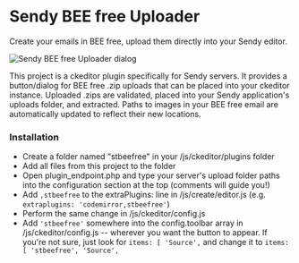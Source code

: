 # Sendy BEE free Uploader

Create your emails in BEE free, upload them directly into your Sendy editor.

![Sendy BEE free Uploader dialog](https://cloud.githubusercontent.com/assets/5970137/19133092/37764154-8b1c-11e6-8b3d-23a258b7ea61.png)

This project is a ckeditor plugin specifically for Sendy servers. It provides a button/dialog for BEE free .zip uploads that can be placed into your ckeditor instance. Uploaded .zips are validated, placed into your Sendy application's uploads folder, and extracted. Paths to images in your BEE free email are automatically updated to reflect their new locations.

### Installation

- Create a folder named "stbeefree" in your <sendy root>/js/ckeditor/plugins folder
- Add all files from this project to the folder
- Open plugin_endpoint.php and type your server's upload folder paths into the configuration section at the top (comments will guide you!)
- Add `,stbeefree` to the extraPlugins: line in <sendy root>/js/create/editor.js (e.g. `extraplugins: 'codemirror,stbeefree'`)
- Perform the same change in <sendy root>/js/ckeditor/config.js
- Add `'stbeefree'` somewhere into the config.toolbar array in <sendy root>/js/ckeditor/config.js -- wherever you want the button to appear. If you're not sure, just look for `items: [ 'Source',` and change it to `items: [ 'stbeefree', 'Source',`
